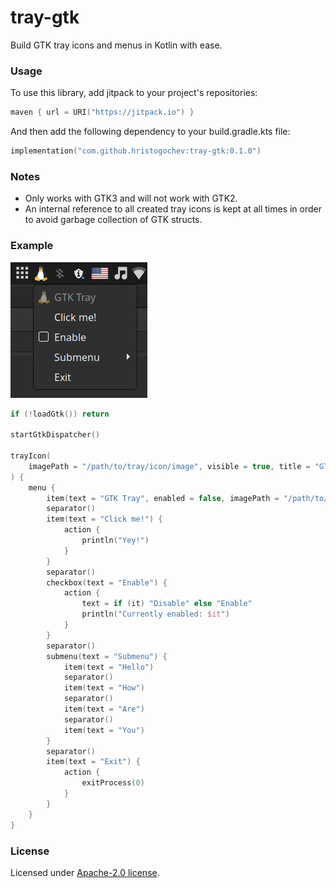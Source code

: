 # tray-gtk

Build GTK tray icons and menus in Kotlin with ease.</br>

### Usage

To use this library, add jitpack to your project's repositories:

```kotlin
maven { url = URI("https://jitpack.io") }
```

And then add the following dependency to your build.gradle.kts file:

```kotlin
implementation("com.github.hristogochev:tray-gtk:0.1.0")
```

### Notes

* Only works with GTK3 and will not work with GTK2.
* An internal reference to all created tray icons is kept at all times in order to avoid garbage collection of GTK structs.


### Example

![Preview](./preview.png)

```kotlin
if (!loadGtk()) return

startGtkDispatcher()

trayIcon(
    imagePath = "/path/to/tray/icon/image", visible = true, title = "GTK Tray Icon", tooltip = "GTK Tray Icon"
) {
    menu {
        item(text = "GTK Tray", enabled = false, imagePath = "/path/to/tray/menu/image")
        separator()
        item(text = "Click me!") {
            action {
                println("Yey!")
            }
        }
        separator()
        checkbox(text = "Enable") {
            action {
                text = if (it) "Disable" else "Enable"
                println("Currently enabled: $it")
            }
        }
        separator()
        submenu(text = "Submenu") {
            item(text = "Hello")
            separator()
            item(text = "How")
            separator()
            item(text = "Are")
            separator()
            item(text = "You")
        }
        separator()
        item(text = "Exit") {
            action {
                exitProcess(0)
            }
        }
    }
}
```

### License

Licensed under [Apache-2.0 license](https://github.com/hristogochev/tray-gtk/blob/master/LICENSE).
